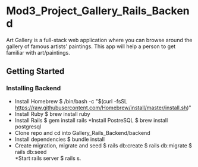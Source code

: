 # Mod3_Project_Gallery_Rails_Backend
Art Gallery is a full-stack web application where you can browse around the gallery of famous artists' paintings. This app will help a person to get familiar with art/paintings.
## Getting Started
### Installing Backend
* Install Homebrew
$ /bin/bash -c "$(curl -fsSL https://raw.githubusercontent.com/Homebrew/install/master/install.sh)"
* Install Ruby
$ brew install ruby
* Install Rails
$ gem install rails
*Install PostreSQL
$ brew install postgresql
* Clone repo and cd into Gallery_Rails_Backend/backend
* Install dependencies
$ bundle install
* Create migration, migrate and seed
$ rails db:create
$ rails db:migrate
$ rails db:seed   
*Start rails server
$ rails s.

